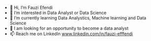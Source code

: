 - 👋 Hi, I’m Fauzi Efendi
- 👀 I’m interested in Data Analyst or Data Science
- 🌱 I’m currently learning Data Analystics, Machine learning and Data Science
- 💞️ I am looking for an opportunity to become a data analyst
- 📫 Reach me on LinkedIn www.linkedin.com/in/fauzi-efffendi

<!---
fauziefffendi/fauziefffendi is a ✨ special ✨ repository because its `README.md` (this file) appears on your GitHub profile.
You can click the Preview link to take a look at your changes.
--->
